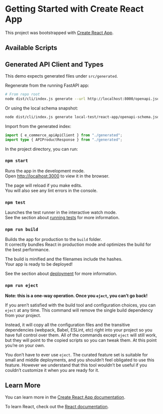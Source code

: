 # Getting Started with Create React App

This project was bootstrapped with [Create React App](https://github.com/facebook/create-react-app).

## Available Scripts

## Generated API Client and Types

This demo expects generated files under `src/generated`.

Regenerate from the running FastAPI app:

```bash
# From repo root
node dist/cli/index.js generate --url http://localhost:8000/openapi.json -o local-test/react-app/src/generated --client --types
```

Or using the local schema snapshot:

```bash
node dist/cli/index.js generate local-test/react-app/openapi-schema.json -o local-test/react-app/src/generated --client --types
```

Import from the generated index:

```ts
import { e_commerce_apiApiClient } from "./generated";
import type { APIProductResponse } from "./generated";
```

In the project directory, you can run:

### `npm start`

Runs the app in the development mode.\
Open [http://localhost:3000](http://localhost:3000) to view it in the browser.

The page will reload if you make edits.\
You will also see any lint errors in the console.

### `npm test`

Launches the test runner in the interactive watch mode.\
See the section about [running tests](https://facebook.github.io/create-react-app/docs/running-tests) for more information.

### `npm run build`

Builds the app for production to the `build` folder.\
It correctly bundles React in production mode and optimizes the build for the best performance.

The build is minified and the filenames include the hashes.\
Your app is ready to be deployed!

See the section about [deployment](https://facebook.github.io/create-react-app/docs/deployment) for more information.

### `npm run eject`

**Note: this is a one-way operation. Once you `eject`, you can’t go back!**

If you aren’t satisfied with the build tool and configuration choices, you can `eject` at any time. This command will remove the single build dependency from your project.

Instead, it will copy all the configuration files and the transitive dependencies (webpack, Babel, ESLint, etc) right into your project so you have full control over them. All of the commands except `eject` will still work, but they will point to the copied scripts so you can tweak them. At this point you’re on your own.

You don’t have to ever use `eject`. The curated feature set is suitable for small and middle deployments, and you shouldn’t feel obligated to use this feature. However we understand that this tool wouldn’t be useful if you couldn’t customize it when you are ready for it.

## Learn More

You can learn more in the [Create React App documentation](https://facebook.github.io/create-react-app/docs/getting-started).

To learn React, check out the [React documentation](https://reactjs.org/).
